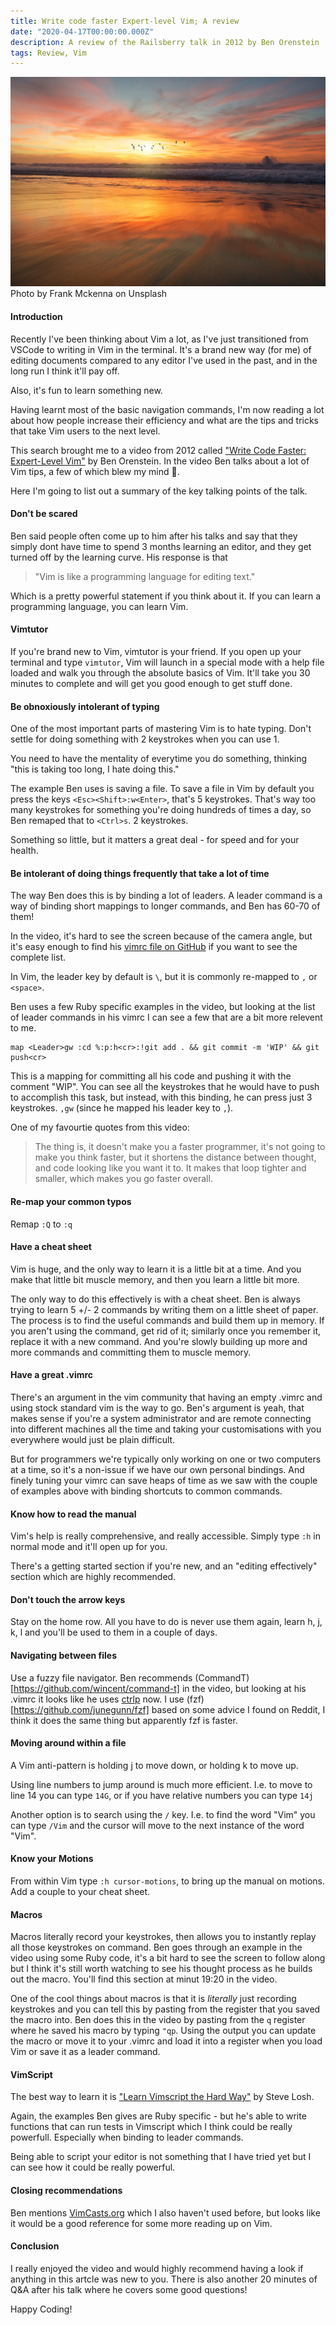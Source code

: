 ```yaml
---
title: Write code faster Expert-level Vim; A review
date: "2020-04-17T00:00:00.000Z"
description: A review of the Railsberry talk in 2012 by Ben Orenstein
tags: Review, Vim
---
```


![sunrise](./frank-mckenna-4V8JxijgZ_c-unsplash.jpg)
Photo by Frank Mckenna on Unsplash

#### Introduction

Recently I've been thinking about Vim a lot, as I've just transitioned from VSCode
to writing in Vim in the terminal. It's a brand new way (for me) of editing
documents compared to any editor I've used in the past, and in the long run
I think it'll pay off.

Also, it's fun to learn something new.

Having learnt most of the basic navigation commands, I'm now reading a lot about
how people increase their efficiency and what are the tips and tricks that take
Vim users to the next level.

This search brought me to a video from 2012 called ["Write Code Faster: Expert-Level
Vim"](https://www.youtube.com/watch?v=SkdrYWhh-8s) by Ben Orenstein. In the video
Ben talks about a lot of Vim tips, a few of which blew my mind 🤯.

Here I'm going to list out a summary of the key talking points of the talk.

#### Don't be scared

Ben said people often come up to him after his talks and say that they simply 
dont have time to spend 3 months learning an editor, and they get turned off
by the learning curve. His response is that
>"Vim is like a programming language for editing text."

Which is a pretty powerful statement if you think about it. If you can learn a
programming language, you can learn Vim.

#### Vimtutor

If you're brand new to Vim, vimtutor is your friend. If you open up your terminal
and type `vimtutor`, Vim will launch in a special mode with a help file loaded
and walk you through the absolute basics of Vim. It'll take you 30 minutes to complete
and will get you good enough to get stuff done.

#### Be obnoxiously intolerant of typing

One of the most important parts of mastering Vim is to hate typing. Don't settle
for doing something with 2 keystrokes when you can use 1.

You need to have the mentality of everytime you do something, thinking "this is
taking too long, I hate doing this."

The example Ben uses is saving a file. To save a file in Vim by default you press
the keys `<Esc><Shift>:w<Enter>`, that's 5 keystrokes. That's way too many keystrokes
for something you're doing hundreds of times a day, so Ben remaped that to `<Ctrl>s`.
2 keystrokes.

Something so little, but it matters a great deal - for speed and for your health.

#### Be intolerant of doing things frequently that take a lot of time

The way Ben does this is by binding a lot of leaders. A leader command is a way
of binding short mappings to longer commands, and Ben has 60-70 of them!

In the video, it's hard to see the screen because of the camera angle, but it's
easy enough to find his [vimrc file on GitHub](https://github.com/r00k/dotfiles/blob/master/vimrc)
if you want to see the complete list.

In Vim, the leader key by default is `\`, but it is commonly re-mapped to `,` or 
`<space>`.

Ben uses a few Ruby specific examples in the video, but looking at the list of
leader commands in his vimrc I can see a few that are a bit more relevent to me.

```
map <Leader>gw :cd %:p:h<cr>:!git add . && git commit -m 'WIP' && git push<cr>
```

This is a mapping for committing all his code and pushing it with the comment
"WIP". You can see all the keystrokes that he would have to push to accomplish this
task, but instead, with this binding, he can press just 3 keystrokes. `,gw` (since
he mapped his leader key to `,`).

One of my favourtie quotes from this video:

> The thing is, it doesn't make you a faster programmer, it's not going to make you
> think faster, but it shortens the distance between thought, and code looking like
> you want it to. It makes that loop tighter and smaller, which makes you go faster
> overall.

#### Re-map your common typos 

Remap `:Q` to `:q`

#### Have a cheat sheet

Vim is huge, and the only way to learn it is a little bit at a time. And you make
that little bit muscle memory, and then you learn a little bit more.

The only way to do this effectively is with a cheat sheet. Ben is always trying
to learn 5 +/- 2 commands by writing them on a little sheet of paper. The process is to
find the useful commands and build them up in memory. If you aren't using the command,
get rid of it; similarly once you remember it, replace it with a new command. And
you're slowly building up more and more commands and committing them to muscle memory.

#### Have a great .vimrc

There's an argument in the vim community that having an empty .vimrc and using 
stock standard vim is the way to go. Ben's argument is yeah, that makes sense if
you're a system administrator and are remote connecting into different machines
all the time and taking your customisations with you everywhere would just be plain
difficult.

But for programmers we're typically only working on one or two computers at a time,
so it's a non-issue if we have our own personal bindings. And finely tuning your
vimrc can save heaps of time as we saw with the couple of examples above with binding
shortcuts to common commands.

#### Know how to read the manual

Vim's help is really comprehensive, and really accessible. Simply type `:h` in 
normal mode and it'll open up for you.

There's a getting started section if you're new, and an "editing effectively" section
which are highly recommended.

#### Don't touch the arrow keys

Stay on the home row. All you have to do is never use them again, learn h, j, k, l
and you'll be used to them in a couple of days.

#### Navigating between files

Use a fuzzy file navigator. Ben recommends (CommandT)[https://github.com/wincent/command-t] in the video, but looking at his .vimrc it looks like he uses [ctrlp](https://github.com/kien/ctrlp.vim) now. I use (fzf)[https://github.com/junegunn/fzf] based on
some advice I found on Reddit, I think it does the same thing but apparently
fzf is faster.

#### Moving around within a file

A Vim anti-pattern is holding j to move down, or holding k to move up.

Using line numbers to jump around is much more efficient. I.e. to move to line 14
you can type `14G`, or if you have relative numbers you can type `14j`

Another option is to search using the `/` key. I.e. to find the word "Vim" you can
type `/Vim` and the cursor will move to the next instance of the word "Vim".

#### Know your Motions

From within Vim type `:h cursor-motions`, to bring up the manual on motions. Add
a couple to your cheat sheet.

#### Macros

Macros literally record your keystrokes, then allows you to instantly replay all
those keystrokes on command. Ben goes through an example in the video using some
Ruby code, it's a bit hard to see the screen to follow along but I think it's still
worth watching to see his thought process as he builds out the macro. You'll find
this section at minut 19:20 in the video.

One of the cool things about macros is that it is _literally_ just recording
keystrokes and you can tell this by pasting from the register that you saved the
macro into. Ben does this in the video by pasting from the `q` register where he
saved his macro by typing `"qp`. Using the output you can update the macro or
move it to your .vimrc and load it into a register when you load Vim or save it
as a leader command.

#### VimScript

The best way to learn it is ["Learn Vimscript the Hard Way"](https://learnvimscriptthehardway.stevelosh.com/)
by Steve Losh.

Again, the examples Ben gives are Ruby specific - but he's able to write functions
that can run tests in Vimscript which I think could be really powerfull. Especially
when binding to leader commands.

Being able to script your editor is not something that I have tried yet but I can
see how it could be really powerful.

#### Closing recommendations

Ben mentions [VimCasts.org](http://vimcasts.org/) which I also haven't used before,
but looks like it would be a good reference for some more reading up on Vim.

#### Conclusion

I really enjoyed the video and would highly recommend having a look if anything
in this artcle was new to you. There is also another 20 minutes of Q&A after his
talk where he covers some good questions!

Happy Coding!



